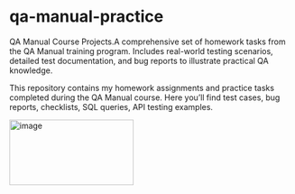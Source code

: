 # qa-manual-practice
QA Manual Course Projects.A comprehensive set of homework tasks from the QA Manual training program. Includes real-world testing scenarios, detailed test documentation, and bug reports to illustrate practical QA knowledge.

This repository contains my homework assignments and practice tasks completed during the QA Manual course.
Here you’ll find test cases, bug reports, checklists, SQL queries, API testing examples.

<img width="220" height="116" alt="image" src="https://github.com/user-attachments/assets/d6d53e5e-b373-4459-b35b-ceb51851d911" />
